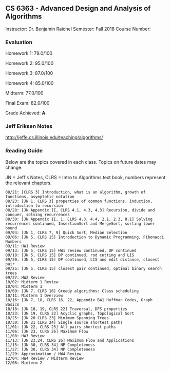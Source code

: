 ## CS 6363 - Advanced Design and Analysis of Algorithms

Instructor: Dr. Benjamin Raichel
Semester: Fall 2018
Course Number: 

### Evaluation
Homework 1: 79.0/100

Homework 2: 95.0/100

Homework 3: 87.0/100

Homework 4: 85.0/100

Midterm: 77.0/100

Final Exam: 82.0/100

Grade Achieved: **A**


### Jeff Eriksen Notes
http://jeffe.cs.illinois.edu/teaching/algorithms/

### Reading Guide
Below are the topics covered in each class. Topics on future dates may change.

JN = Jeff's Notes, CLRS = Intro to Algorithms text book, numbers represent the relevant chapters.

    08/21: [CLRS 3] Introduction, what is an algorithm, growth of functions, asymptotic notation
    08/23: [JN 1, CLRS 3] properties of common functions, induction, introduction to recursion
    08/28: [JN Appendix II, CLRS 4.1, 4.3, 4.3] Recursion, divide and conquer, solving recurrences
    08/30: [JN Appendix II, 1, CLRS 4.3, 4.4, 2.1, 2.3, 8.1] Solving recurrences continued, InsertionSort and MergeSort, sorting lower bound
    09/04: [JN 1, CLRS 7, 9] Quick Sort, Median Selection
    09/06: [JN 5, CLRS 15] Introduction to Dynamic Programming, Fibonacci Numbers
    09/11: HW1 Review
    09/13: [JN 5, CLRS 15] HW1 review continued, DP continued
    09/18: [JN 5, CLRS 15] DP continued, rod cutting and LIS
    09/20: [JN 5, CLRS 15] DP continued, LCS and edit distance, closest pair
    09/25: [JN 5, CLRS 15] closest pair continued, optimal binary search trees
    09/27: HW2 Review
    10/02: Midterm 1 Review
    10/04: Midterm 1
    10/09: [JN 7, CLRS 16] Greedy algorithms: Class scheduling
    10/11: Midterm 1 Overview
    10/16: [JN 7, 18, CLRS 16, 22, Appendix B4] Huffman Codes, Graph Basics
    10/18: [JN 18, 19, CLRS 22] Traversal, DFS properties
    10/23: [JN 19, CLRS 22] Acyclic graphs, Topological Sort
    10/25: [JN 20 CLRS 23] Minimum Spanning Trees
    10/30: [JN 21 CLRS 24] Single source shortest paths
    11/01: [JN 22, CLRS 25] All pairs shortest paths
    11/06: [JN 23, CLRS 26] Maximum Flow
    11/08: HW3 Review
    11/13: [JN 23,24, CLRS 26] Maximum Flow and Applications
    11/15: [JN 30, CLRS 34] NP Completeness
    11/27: [JN 30, CLRS 34] NP Completeness
    11/29: Approximation / HW4 Review
    12/04: HW4 Review / Midterm Review
    12/06: Midterm 2 
